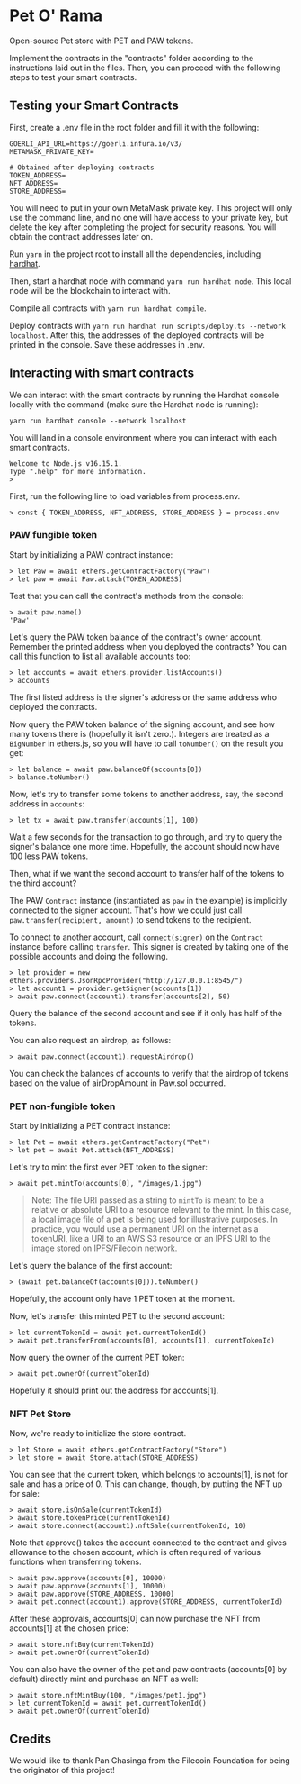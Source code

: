 # Pet O' Rama

Open-source Pet store with PET and PAW tokens.

Implement the contracts in the "contracts" folder according to the instructions laid out in the files.  Then, you can proceed with the following steps to test your smart contracts.

## Testing your Smart Contracts

First, create a .env file in the root folder and fill it with the following:
```shell
GOERLI_API_URL=https://goerli.infura.io/v3/
METAMASK_PRIVATE_KEY=

# Obtained after deploying contracts
TOKEN_ADDRESS=
NFT_ADDRESS=
STORE_ADDRESS=
```

You will need to put in your own MetaMask private key.  This project will only use the command line, and no one will have access to your private key, but delete the key after completing the project for security reasons.  You will obtain the contract addresses later on.

Run `yarn` in the project root to install all the dependencies, including [hardhat](https://hardhat.org).

Then, start a hardhat node with command `yarn run hardhat node`. This local node will be the blockchain to interact with.

Compile all contracts with `yarn run hardhat compile`.

Deploy contracts with `yarn run hardhat run scripts/deploy.ts --network localhost`. After this, the addresses of the deployed contracts will be printed in the console. Save these addresses in .env.

## Interacting with smart contracts

We can interact with the smart contracts by running the Hardhat console locally with the command (make sure the Hardhat node is running):

```shell
yarn run hardhat console --network localhost
```

You will land in a console environment where you can interact with each smart contracts.

```shell
Welcome to Node.js v16.15.1.
Type ".help" for more information.
>
```

First, run the following line to load variables from process.env.
```shell
> const { TOKEN_ADDRESS, NFT_ADDRESS, STORE_ADDRESS } = process.env
```

### PAW fungible token

Start by initializing a PAW contract instance:

```shell
> let Paw = await ethers.getContractFactory("Paw")
> let paw = await Paw.attach(TOKEN_ADDRESS)
```

Test that you can call the contract's methods from the console:

```shell
> await paw.name()
'Paw'
```

Let's query the PAW token balance of the contract's owner account. Remember the printed address when you deployed the contracts? You can call this function to list all available accounts too:

```shell
> let accounts = await ethers.provider.listAccounts()
> accounts
```

The first listed address is the signer's address or the same address who deployed the contracts.

Now query the PAW token balance of the signing account, and see how many tokens there is (hopefully it isn't zero.). Integers are treated as a `BigNumber` in ethers.js, so you will have to call `toNumber()` on the result you get:

```shell
> let balance = await paw.balanceOf(accounts[0])
> balance.toNumber()
```

Now, let's try to transfer some tokens to another address, say, the second address in `accounts`:

```shell
> let tx = await paw.transfer(accounts[1], 100)
```

Wait a few seconds for the transaction to go through, and try to query the signer's balance one more time. Hopefully, the account should now have 100 less PAW tokens.

Then, what if we want the second account to transfer half of the tokens to the third account?

The PAW `Contract` instance (instantiated as `paw` in the example) is implicitly connected to the signer account. That's how we could just call `paw.transfer(recipient, amount)` to send tokens to the recipient.

To connect to another account, call `connect(signer)` on the `Contract` instance before calling `transfer`.
This signer is created by taking one of the possible accounts and doing the following.

```shell
> let provider = new ethers.providers.JsonRpcProvider("http://127.0.0.1:8545/")
> let account1 = provider.getSigner(accounts[1])
> await paw.connect(account1).transfer(accounts[2], 50)
```

Query the balance of the second account and see if it only has half of the tokens.

You can also request an airdrop, as follows:

```shell
> await paw.connect(account1).requestAirdrop()
```

You can check the balances of accounts to verify that the airdrop of tokens based on the value of airDropAmount in Paw.sol occurred.

### PET non-fungible token

Start by initializing a PET contract instance:

```shell
> let Pet = await ethers.getContractFactory("Pet")
> let pet = await Pet.attach(NFT_ADDRESS)
```

Let's try to mint the first ever PET token to the signer:

```shell
> await pet.mintTo(accounts[0], "/images/1.jpg")
```

> Note: The file URI passed as a string to `mintTo` is meant to be a relative or absolute URI to a resource relevant to the mint. In this case, a local image file of a pet is being used for illustrative purposes. In practice, you would use a permanent URI on the internet as a tokenURI, like a URI to an AWS S3 resource or an IPFS URI to the image stored on IPFS/Filecoin network.

Let's query the balance of the first account:

```shell
> (await pet.balanceOf(accounts[0])).toNumber()
```

Hopefully, the account only have 1 PET token at the moment.

Now, let's transfer this minted PET to the second account:

```shell
> let currentTokenId = await pet.currentTokenId()
> await pet.transferFrom(accounts[0], accounts[1], currentTokenId)
```

Now query the owner of the current PET token:

```shell
> await pet.ownerOf(currentTokenId)
```

Hopefully it should print out the address for accounts[1].

### NFT Pet Store

Now, we're ready to initialize the store contract.

```shell
> let Store = await ethers.getContractFactory("Store")
> let store = await Store.attach(STORE_ADDRESS)
```

You can see that the current token, which belongs to accounts[1], is not for sale and has a price of 0.  This can change, though, by putting the NFT up for sale:

```shell
> await store.isOnSale(currentTokenId)
> await store.tokenPrice(currentTokenId)
> await store.connect(account1).nftSale(currentTokenId, 10)
```

Note that approve() takes the account connected to the contract and gives allowance to the chosen account, which is often required of various functions when transferring tokens.

```shell
> await paw.approve(accounts[0], 10000)
> await paw.approve(accounts[1], 10000)
> await paw.approve(STORE_ADDRESS, 10000)
> await pet.connect(account1).approve(STORE_ADDRESS, currentTokenId)
```

After these approvals, accounts[0] can now purchase the NFT from accounts[1] at the chosen price:

```shell
> await store.nftBuy(currentTokenId)
> await pet.ownerOf(currentTokenId)
```

You can also have the owner of the pet and paw contracts (accounts[0] by default) directly mint and purchase an NFT as well:

```shell
> await store.nftMintBuy(100, "/images/pet1.jpg")
> let currentTokenId = await pet.currentTokenId()
> await pet.ownerOf(currentTokenId)
```

## Credits
We would like to thank Pan Chasinga from the Filecoin Foundation for being the originator of this project!
